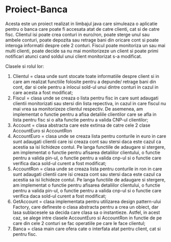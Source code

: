 # Proiect-Banca

Acesta este un proiect realizat in limbajul java care simuleaza o aplicatie pentru o banca care poate fi accesata atat de catre clienti, cat si de catre fisc. Clientul isi poate crea conturi in euro/ron, poate sterge unul sau ambele conturi, poate depozita sau retrage bani din oricare cont si poate interoga informatii despre cele 2 conturi. Fiscul poate monitoriza un sau mai multi clienti, poate decide sa nu mai monitorizeze un client si poate primi notificari atunci cand soldul unui client monitorizat s-a modificat.

Clasele si rolul lor:
1. Clientul       =      clasa unde sunt stocate toate informatiile despre client si in care am realizat functiile folosite pentru a depunde/ retrage bani din cont, dar si cele                            pentru a inlocui sold-ul unui dintre conturi in cazul in care acesta a fost modificat;
2. Fiscul         =      clasa unde se creaza o lista pentru fisc in care sunt adaugati clientii monitorizati sau stersi din lista repectiva, in cazul in care fiscul nu mai vrea                            sa monitorizeze clientul respectiv. De asemenea, am implementat o functie pentru a afisa detaliile clientilor care se afla in lista pentru fisc si o alta                          functie pentru a valida CNP-ul clientilor;
3. Account        =      clasa abstracta care este extinsa de catre cele 2 clase AccountEuro si AccountRon
4. AccountEuro    =      clasa unde se creaza lista pentru conturile in euro in care sunt adaugati clientii care isi creaza cont sau stersi daca este cazul ca acestia sa isi                                lichideze contul. Pe langa functiile de adaugare si stergere, am implementat o functie pentru afisarea detaliilor clientului, o functie pentru a valida                            pin-ul, o functie pentru a valida cnp-ul si o functie care verifica daca sold-ul curent a fost modificat;
5. AccountRon     =      clasa unde se creaza lista pentru conturile in ron in care sunt adaugati clientii care isi creaza cont sau stersi daca este cazul ca acestia sa isi                                lichideze contul. Pe langa functiile de adaugare si stergere, am implementat o functie pentru afisarea detaliilor clientului, o functie pentru a valida                            pin-ul, o functie pentru a valida cnp-ul si o functie care verifica daca sold-ul curent a fost modificat;
6. GetAccount     =      clasa implementata pentru utilizarea design pattern-ului Factory, care defineste o clasa abstracta pentru a crea un obiect, dar lasa sublacesele sa decida                          care clasa sa o instantieze. Astfel, in acest caz, se alege intre clasele AccountEuro si AccountRon in functie de pe care din cele 2 conturi se fac                                operatiile pe care le face clientul;
7. Banca          =      clasa main care ofera cate o interfata atat pentru client, cat si pentru fisc.
